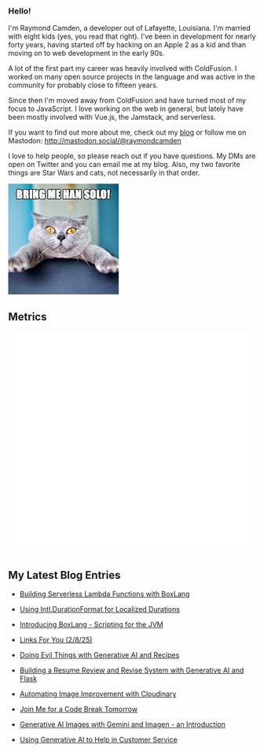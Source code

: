 ### Hello!

I'm Raymond Camden, a developer out of Lafayette, Louisiana. I'm married with eight kids (yes, you read that right). I've been in development for nearly forty years, having started off by hacking on an Apple 2 as a kid and than moving on to web development in the early 90s.

A lot of the first part my career was heavily involved with ColdFusion. I worked on many open source projects in the language and was active in the community for probably close to fifteen years. 

Since then I'm moved away from ColdFusion and have turned most of my focus to JavaScript. I love working on the web in general, but lately have been mostly involved with Vue.js, the Jamstack, and serverless. 

If you want to find out more about me, check out my [blog](https://www.raymondcamden.com) or follow me on Mastodon: <http://mastodon.social/@raymondcamden>

I love to help people, so please reach out if you have questions. My DMs are open on Twitter and you can email me at my blog. Also, my two favorite things are Star Wars and cats, not necessarily in that order.

![Star Wars cat](https://raw.githubusercontent.com/cfjedimaster/cfjedimaster/master/cat.jpg)

## Metrics

<picture>
  <img src="/github-metrics.svg" alt="Metrics">
</picture>

<!-- RSS -->
## My Latest Blog Entries

* [Building Serverless Lambda Functions with BoxLang](https://www.raymondcamden.com/2025/02/14/building-serverless-lambda-functions-with-boxlang)

* [Using Intl.DurationFormat for Localized Durations](https://www.raymondcamden.com/2025/02/13/using-intldurationformat-for-localized-durations)

* [Introducing BoxLang - Scripting for the JVM](https://www.raymondcamden.com/2025/02/11/introducing-boxlang-scripting-for-the-jvm)

* [Links For You (2/8/25)](https://www.raymondcamden.com/2025/02/08/links-for-you)

* [Doing Evil Things with Generative AI and Recipes](https://www.raymondcamden.com/2025/02/06/doing-evil-things-with-generative-ai-and-recipes)

* [Building a Resume Review and Revise System with Generative AI and Flask](https://www.raymondcamden.com/2025/02/05/building-a-resume-review-and-revise-system-with-generative-ai-and-flask)

* [Automating Image Improvement with Cloudinary](https://www.raymondcamden.com/2025/02/04/automating-image-improvement-with-cloudinary)

* [Join Me for a Code Break Tomorrow](https://www.raymondcamden.com/2025/02/03/join-me-for-a-code-break-tomorrow)

* [Generative AI Images with Gemini and Imagen - an Introduction](https://www.raymondcamden.com/2025/01/30/generative-ai-images-with-gemini-and-imagen-an-introduction)

* [Using Generative AI to Help in Customer Service](https://www.raymondcamden.com/2025/01/28/using-generative-ai-to-help-in-customer-service)

<!-- ENDRSS -->

